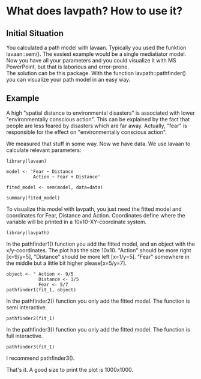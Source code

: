 # What does lavpath? How to use it?

## Initial Situation
You calculated a path model with lavaan. Typically you used the funktion lavaan::sem(). The easiest example would be a single mediatiator model.  
Now you have all your parameters and you could visualize it with MS PowerPoint, but that is laborious and error-prone.  
The solution can be this package. With the function lavpath::pathfinder() you can visualize your path model in an easy way.  

## Example

A high "spatial distance to environmental disasters" is associated with lower "environmentally conscious action". 
This can be explained by the fact that people are less feared by disasters which are far away. Actually, "fear" is responsible for the effect on "environmentally conscious action".

We measured that stuff in some way. Now we have data. 
We use lavaan to calculate relevant parameters:


    library(lavaan)

    model <- 'Fear ~ Distance
              Action ~ Fear + Distance'

    fited_model <- sem(model, data=data)
    
    summary(fited_model)

To visualize this model with lavpath, you just need the fitted model and coordinates for Fear, Distance and Action. 
Coordinates define where the variable will be printed in a 10x10-XY-coordinate system.

    library(lavpath)

In the pathfinder1() function you add the fitted model, and an object with the x/y-coordinates. 
The plot has the size 10x10. "Action" should be more right [x=9/y=5], "Distance" should be more left [x=1/y=5]. "Fear" somewhere in the middle but a little bit higher please[x=5/y=7].

    object <- " Action <- 9/5
                Distance <- 1/5
                Fear <- 5/7
    pathfinder1(fit_1, object)


In the pathfinder2() function you only add the fitted model. The function is semi interactive. 

    pathfinder2(fit_1)


In the pathfinder3() function you only add the fitted model. The function is full interactive. 

    pathfinder3(fit_1)


I recommend pathfinder3().

That's it. A good size to print the plot is 1000x1000.



